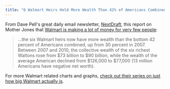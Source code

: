 ```yaml
---
title: "6 Walmart Heirs Hold More Wealth Than 42% of Americans Combined"
---
```

<p>From Dave Pell's great daily email newsletter, <a href="http://nextdraft.com/">NextDraft</a>, this report on Mother Jones that <a href="http://www.motherjones.com/mojo/2012/07/walmart-heirs-waltons-wealth-income-inequality">Walmart is making a lot of money for very few people</a>:</p>
<blockquote><p>
  ...the six Walmart heirs now have more wealth than the bottom 42 percent of Americans combined, up from 30 percent in 2007. Between 2007 and 2010, the collective wealth of the six richest Waltons rose from $73 billion to $90 billion, while the wealth of the average American declined from $126,000 to $77,000 (13 million Americans have negative net worth).
</p></blockquote>
<p>For more Walmart related charts and graphs, <a href="http://www.motherjones.com/environment/2012/03/walmart-sales-energy-use-statistics">check out their series on just how big Walmart actually is</a>.</p>
